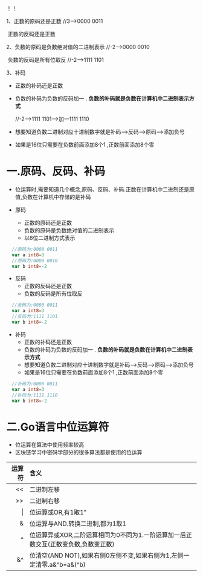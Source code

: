 ！！

1、正数的原码还是正数		//3——>0000 0011

​      正数的反码还是正数		

2、负数的原码是负数绝对值的二进制表示			//-2——>0000 0010

​      负数的反码是所有位取反					//-2——>1111 1101

3、补码

- 正数的补码还是正数

- 负数的补码为负数的反码加一 . **负数的补码就是负数在计算机中二进制表示方式**

  //-2——>1111 1101——>加一1111 1110

- 想要知道负数二进制对应十进制数字就是补码-->反码-->原码-->添加负号

- 如果是16位只需要在负数前面添加8个1 ,正数前面添加8个零





# 一.原码、反码、补码

* 位运算时,需要知道几个概念,原码、反码、补码.正数在计算机中二进制还是原值,负数在计算机中存储的是补码

* 原码
  * 正数的原码还是正数
  * 负数的原码是负数绝对值的二进制表示
  * 以8位二进制方式表示
```go
  //原码为:0000 0011
  var a int8=3
  //原码为:0000 0010
  var b int8=-2
```
* 反码 
  * 正数的反码还是正数
  * 负数的反码是所有位取反
```go
  //反码为:0000 0011
  var a int8=3
  //反码为:1111 1101
  var b int8=-2
```
* 补码
  * 正数的补码还是正数
  * 负数的补码为负数的反码加一 . **负数的补码就是负数在计算机中二进制表示方式**
  * 想要知道负数二进制对应十进制数字就是补码-->反码-->原码-->添加负号
  * 如果是16位只需要在负数前面添加8个1 ,正数前面添加8个零
```go
  //补码为:0000 0011
  var a int8=3
  //补码为:1111 1110
  var b int8=-2
```
# 二.Go语言中位运算符

* 位运算在算法中使用频率较高
* 区块链学习中密码学部分的很多算法都是使用的位运算

|  运算符 | 含义                                       |
| ---: | :--------------------------------------- |
|   << | 二进制左移                                    |
|   >> | 二进制右移                                    |
|   \| | 位运算或OR,有1取1"                             |
|    & | 位运算与AND.转换二进制,都为1取1                      |
|    ^ | 位运算异或XOR,二阶运算相同为0不同为1.一阶运算加一后正数交互(正数变负数,负数变正数) |
|   &^ | 位清空(AND NOT),如果右侧0左侧不变,如果右侧为1,左侧一定清零.a&^b=a&(^b) |